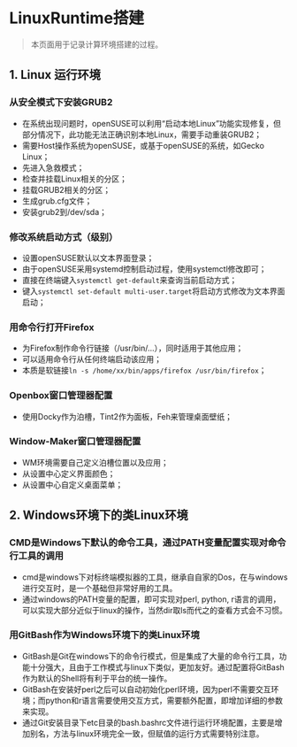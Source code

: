 # LinuxRuntime搭建
> 本页面用于记录计算环境搭建的过程。
## 1. Linux 运行环境
### 从安全模式下安装GRUB2
- 在系统出现问题时，openSUSE可以利用“启动本地Linux”功能实现修复，但部分情况下，此功能无法正确识别本地Linux，需要手动重装GRUB2；  
- 需要Host操作系统为openSUSE，或基于openSUSE的系统，如Gecko Linux；  
- 先进入急救模式；  
- 检查并挂载Linux相关的分区；  
- 挂载GRUB2相关的分区；  
- 生成grub.cfg文件；  
- 安装grub2到/dev/sda；  

### 修改系统启动方式（级别）
- 设置openSUSE默认以文本界面登录；  
- 由于openSUSE采用systemd控制启动过程，使用systemctl修改即可；  
- 直接在终端键入`systemctl get-default`来查询当前启动方式；
- 键入`systemctl set-default multi-user.target`将启动方式修改为文本界面启动；  

### 用命令行打开Firefox
- 为Firefox制作命令行链接（/usr/bin/...），同时适用于其他应用；  
- 可以适用命令行从任何终端启动该应用；  
- 本质是软链接`ln -s /home/xx/bin/apps/firefox /usr/bin/firefox`；

### Openbox窗口管理器配置
- 使用Docky作为泊槽，Tint2作为面板，Feh来管理桌面壁纸；  

### Window-Maker窗口管理器配置
- WM环境需要自己定义泊槽位置以及应用；
- 从设置中心定义界面颜色；
- 从设置中心自定义桌面菜单；

## 2. Windows环境下的类Linux环境
### CMD是Windows下默认的命令工具，通过PATH变量配置实现对命令行工具的调用
- cmd是windows下对标终端模拟器的工具，继承自自家的Dos，在与windows进行交互时，是一个基础但非常好用的工具。
- 通过windows的PATH变量的配置，即可实现对perl, python, r语言的调用，可以实现大部分近似于linux的操作，当然dir取ls而代之的查看方式会不习惯。

### 用GitBash作为Windows环境下的类Linux环境
- GitBash是Git在windows下的命令行模式，但是集成了大量的命令行工具，功能十分强大，且由于工作模式与linux下类似，更加友好。通过配置将GitBash作为默认的Shell将有利于平台的统一操作。
- GitBash在安装好perl之后可以自动初始化perl环境，因为perl不需要交互环境；而python和r语言需要使用交互方式，需要额外配置，即增加详细的参数来实现。
- 通过Git安装目录下etc目录的bash.bashrc文件进行运行环境配置，主要是增加别名，方法与linux环境完全一致，但赋值的运行方式需要特别注意。
